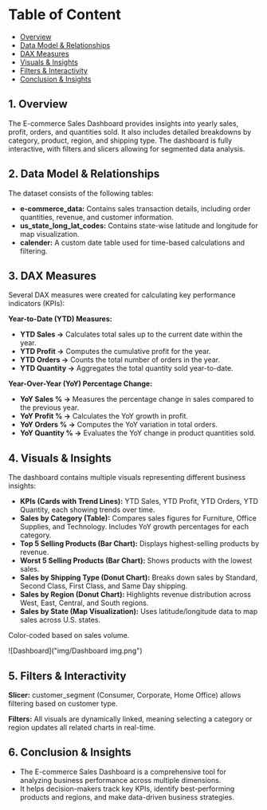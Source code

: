 # Table of Content

- [Overview](#1-overview)
- [Data Model & Relationships](#2-data-model--relationships)
- [DAX Measures](#3-dax-measures)
- [Visuals & Insights](#4-visuals--insights)
- [Filters & Interactivity](#5-filters--interactivity)
- [Conclusion & Insights](#6-conclusion--insights)


## 1. Overview

The E-commerce Sales Dashboard provides insights into yearly sales, profit, orders, and quantities sold. It also includes detailed breakdowns by category, product, region, and shipping type. The dashboard is fully interactive, with filters and slicers allowing for segmented data analysis.

## 2. Data Model & Relationships

The dataset consists of the following tables:

- **e-commerce_data:** Contains sales transaction details, including order quantities, revenue, and customer information.
- **us_state_long_lat_codes:** Contains state-wise latitude and longitude for map visualization.
- **calender:** A custom date table used for time-based calculations and filtering.

## 3. DAX Measures

Several DAX measures were created for calculating key performance indicators (KPIs):

**Year-to-Date (YTD) Measures:**
- **YTD Sales →** Calculates total sales up to the current date within the year.
- **YTD Profit →** Computes the cumulative profit for the year.
- **YTD Orders →** Counts the total number of orders in the year.
- **YTD Quantity →** Aggregates the total quantity sold year-to-date.

**Year-Over-Year (YoY) Percentage Change:**
- **YoY Sales % →** Measures the percentage change in sales compared to the previous year.
- **YoY Profit % →** Calculates the YoY growth in profit.
- **YoY Orders % →** Computes the YoY variation in total orders.
- **YoY Quantity % →** Evaluates the YoY change in product quantities sold.

## 4. Visuals & Insights

The dashboard contains multiple visuals representing different business insights:

- **KPIs (Cards with Trend Lines):** YTD Sales, YTD Profit, YTD Orders, YTD Quantity, each showing trends over time.
- **Sales by Category (Table):** Compares sales figures for Furniture, Office Supplies, and Technology. Includes YoY growth percentages for each category.
- **Top 5 Selling Products (Bar Chart):** Displays highest-selling products by revenue.
- **Worst 5 Selling Products (Bar Chart):** Shows products with the lowest sales.
- **Sales by Shipping Type (Donut Chart):** Breaks down sales by Standard, Second Class, First Class, and Same Day shipping.
- **Sales by Region (Donut Chart):** Highlights revenue distribution across West, East, Central, and South regions.
- **Sales by State (Map Visualization):** Uses latitude/longitude data to map sales across U.S. states.

Color-coded based on sales volume.

![Dashboard]("img/Dashboard img.png")

## 5. Filters & Interactivity

**Slicer:** customer_segment (Consumer, Corporate, Home Office) allows filtering based on customer type.

**Filters:** All visuals are dynamically linked, meaning selecting a category or region updates all related charts in real-time.

## 6. Conclusion & Insights

- The E-commerce Sales Dashboard is a comprehensive tool for analyzing business performance across multiple dimensions.
- It helps decision-makers track key KPIs, identify best-performing products and regions, and make data-driven business strategies.

